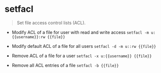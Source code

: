 # setfacl
> Set file access control lists (ACL).

- Modify ACL of a file for user with read and write access
`setfacl -m u:{{username}}:rw {{file}}`

- Modify default ACL of a file for all users
`setfacl -d -m u::rw {{file}}`

- Remove ACL of a file for a user
`setfacl -x u:{{username}} {{file}}`

- Remove all ACL entries of a file
`setfacl -b {{file}}`
